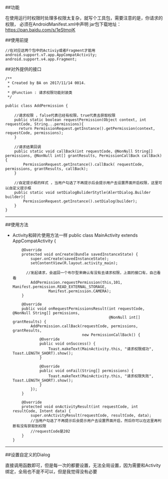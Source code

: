 ##功能

在使用运行时权限时处理多权限太复杂，就写个工具包，需要注意的是，你请求的权限，
必须在AndroidManifest.xml中声明
jar包下载地址：https://pan.baidu.com/s/1eStmojK

##使用前提

    //在对应这两个包中的Activiy或者Fragment才能用
    android.support.v7.app.AppCompatActivity;
    android.support.v4.app.Fragment;

##对外提供的接口

    /**
     * Created by BA on 2017/11/14 0014.
     *
     * @Function : 请求权限功能封装类
     */

    public class AddPermission {

        //请求权限 ，false代表已经有权限，true代表去获取权限
        public static boolean requestPermission(Object context, int requestCode, String...permissions){
          return PermissionRequest.getInstance().getPermission(context, requestCode, permissions);
        }

        //请求结果回调
        public static void callBack(int requestCode, @NonNull String[] permissions, @NonNull int[] grantResults, PermissionCallBack callBack){
            PermissionRequest.getInstance().callBack( requestCode, permissions, grantResults, callBack);
        }

        //自定提示框的样式 ，当用户勾选了不再提示后会提示用户去设置界面开启权限，这里可以自定义提示框
        public static void setDialogBuliderStytle(AlertDialog.Builder builder){
            PermissionRequest.getInstance().setDialog(builder);
        }
    }


---

##使用方法

- Activity和碎片使用方法一样
      public class MainActivity extends AppCompatActivity {

          @Override
          protected void onCreate(Bundle savedInstanceState) {
              super.onCreate(savedInstanceState);
              setContentView(R.layout.activity_main);

            //发起请求，会返回一个布尔型来确认有没有去请求权限，上面的接口有，自己看看
              AddPermission.requestPermission(this,101, Manifest.permission.READ_EXTERNAL_STORAGE,
                      Manifest.permission.CAMERA);
          }

          @Override
          public void onRequestPermissionsResult(int requestCode, @NonNull String[] permissions,
                                                 @NonNull int[] grantResults) {
              AddPermission.callBack(requestCode, permissions, grantResults,
                                     new PermissionCallBack() {
                  @Override
                  public void onSuccess() {
                      Toast.makeText(MainActivity.this, "请求权限成功", Toast.LENGTH_SHORT).show();
                  }

                  @Override
                  public void onFail(String[] permissions) {
                      Toast.makeText(MainActivity.this, "请求权限失败", Toast.LENGTH_SHORT).show();
                  }
              });
          }

          @Override
          protected void onActivityResult(int requestCode, int resultCode, Intent data) {
              super.onActivityResult(requestCode, resultCode, data);
              //当用户勾选了不再提示后会提示用户去设置界面开启，然后你可以在这里再判断有没有获取到权限
              //requestCode是202
          }
      }


---

##设置自定义的Dialog

直接调用函数即可，但是每一次的都要设置，无法全局设置，因为需要和Activity绑定，全局也不是不可以，但是我觉得没有必要

